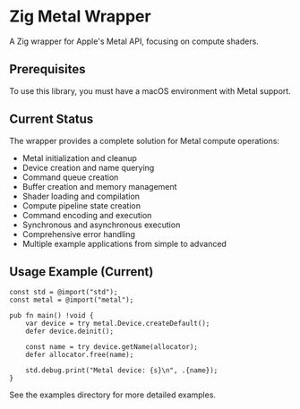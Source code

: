 # Zig Metal Wrapper

A Zig wrapper for Apple's Metal API, focusing on compute shaders.

## Prerequisites

To use this library, you must have a macOS environment with Metal support.

## Current Status

The wrapper provides a complete solution for Metal compute operations:

-   Metal initialization and cleanup
-   Device creation and name querying
-   Command queue creation
-   Buffer creation and memory management
-   Shader loading and compilation
-   Compute pipeline state creation
-   Command encoding and execution
-   Synchronous and asynchronous execution
-   Comprehensive error handling
-   Multiple example applications from simple to advanced

## Usage Example (Current)

```zig
const std = @import("std");
const metal = @import("metal");

pub fn main() !void {
    var device = try metal.Device.createDefault();
    defer device.deinit();

    const name = try device.getName(allocator);
    defer allocator.free(name);

    std.debug.print("Metal device: {s}\n", .{name});
}
```

See the examples directory for more detailed examples.

